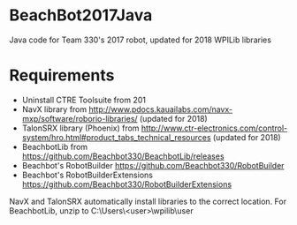 # BeachBot2017Java
Java code for Team 330's 2017 robot, updated for 2018 WPILib libraries

# Requirements
* Uninstall CTRE Toolsuite from 201
* NavX library from http://www.pdocs.kauailabs.com/navx-mxp/software/roborio-libraries/ (updated for 2018)
* TalonSRX library (Phoenix) from http://www.ctr-electronics.com/control-system/hro.html#product_tabs_technical_resources (updated for 2018)
* BeachbotLib from https://github.com/Beachbot330/BeachbotLib/releases
* Beachbot's RobotBuilder https://github.com/Beachbot330/RobotBuilder
* Beachbot's RobotBuilderExtensions https://github.com/Beachbot330/RobotBuilderExtensions

NavX and TalonSRX automatically install libraries to the correct location. For BeachbotLib, unzip
to C:\Users\\\<user>\wpilib\user